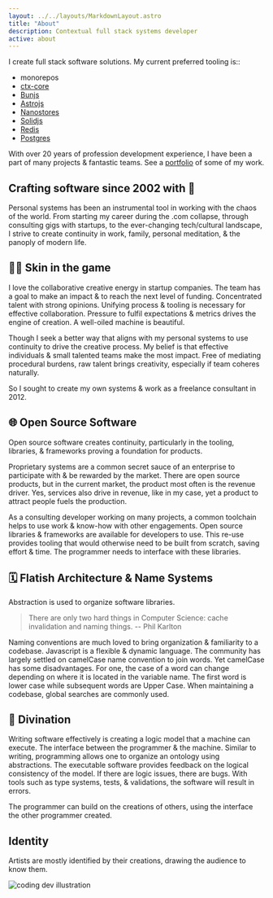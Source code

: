 ```yaml
---
layout: ../../layouts/MarkdownLayout.astro
title: "About"
description: Contextual full stack systems developer
active: about
---
```


I create full stack software solutions. My current preferred tooling is::

- monorepos
- [ctx-core](https://github.com/ctx-core/ctx-core)
- [Bunjs](https://github.com/ctx-core/ctx-core)
- [Astrojs](https://astro.build/)
- [Nanostores](https://github.com/nanostores/nanostores)
- [Solidjs](https://www.solidjs.com/)
- [Redis](https://redis.io/)
- [Postgres](https://www.postgresql.org/)

With over 20 years of profession development experience, I have been a part of many projects & fantastic teams. See a 
[portfolio](/portfolio) of some of my work.

## Crafting software since 2002 with 💖

Personal systems has been an instrumental tool in working with the chaos of the world. From starting my career 
during the .com collapse, through consulting gigs with startups, to the ever-changing tech/cultural landscape, I 
strive to create continuity in work, family, personal meditation, & the panoply of modern life.

## 👊🏼 Skin in the game

I love the collaborative creative energy in startup companies. The team has a goal to make an impact & to reach the 
next level of funding. Concentrated talent with strong opinions. Unifying process & tooling is necessary for 
effective collaboration. Pressure to fulfil expectations & metrics drives the engine of creation. A well-oiled 
machine is beautiful.

Though I seek a better way that aligns with my personal systems to use continuity to drive the creative process. My 
belief is that effective individuals & small talented teams make the most impact. Free of mediating procedural 
burdens, raw talent brings creativity, especially if team coheres naturally.

So I sought to create my own systems & work as a freelance consultant in 2012.

## 🌐 Open Source Software

Open source software creates continuity, particularly in the tooling, libraries, & frameworks proving a foundation 
for products.

Proprietary systems are a common secret sauce of an enterprise to participate with & be rewarded by the market. 
There are open source products, but in the current market, the product most often is the revenue driver. Yes, 
services also drive in revenue, like in my case, yet a product to attract people fuels the production. 

As a consulting developer working on many projects, a common toolchain helps to use work & know-how with other 
engagements. Open source libraries & frameworks are available for developers to use. This re-use provides tooling 
that would otherwise need to be built from scratch, saving effort & time. The programmer needs to interface with 
these libraries.

## 🗓 Flatish Architecture & Name Systems

Abstraction is used to organize software libraries. 

> There are only two hard things in Computer Science: cache invalidation and naming things.
> -- Phil Karlton

Naming conventions are much loved to bring organization & familiarity to a codebase. Javascript is a flexible & 
dynamic language. The community has largely settled on camelCase name convention to join words. Yet camelCase has 
some disadvantages. For one, the case of a word can change depending on where it is located in the variable name. 
The first word is lower case while subsequent words are Upper Case. When maintaining a codebase, global searches are 
commonly used. 

## 🌙 Divination

Writing software effectively is creating a logic model that a machine can execute. The interface between the 
programmer & the machine. Similar to writing, programming allows one to organize an ontology using abstractions. The 
executable software provides feedback on the logical consistency of the model. If there are logic issues, there are 
bugs. With tools such as type systems, tests, & validations, the software will result in errors.

The programmer can build on the creations of others, using the interface the other programmer created.

## Identity

Artists are mostly identified by their creations, drawing the audience to know them. 

<div>
	<img src="/assets/dev.svg" class="sm:w-1/2 mx-auto" alt="coding dev illustration">
</div>
